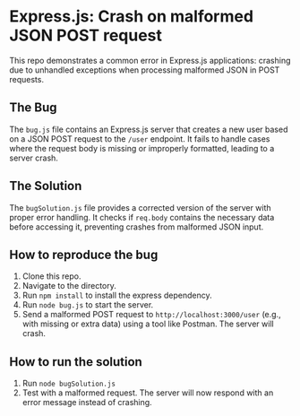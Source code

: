 # Express.js: Crash on malformed JSON POST request

This repo demonstrates a common error in Express.js applications: crashing due to unhandled exceptions when processing malformed JSON in POST requests.

## The Bug

The `bug.js` file contains an Express.js server that creates a new user based on a JSON POST request to the `/user` endpoint.  It fails to handle cases where the request body is missing or improperly formatted, leading to a server crash.

## The Solution

The `bugSolution.js` file provides a corrected version of the server with proper error handling.  It checks if `req.body` contains the necessary data before accessing it, preventing crashes from malformed JSON input.

## How to reproduce the bug

1. Clone this repo.
2. Navigate to the directory.
3. Run `npm install` to install the express dependency.
4. Run `node bug.js` to start the server.
5. Send a malformed POST request to `http://localhost:3000/user` (e.g., with missing or extra data) using a tool like Postman. The server will crash.

## How to run the solution

1. Run `node bugSolution.js`
2. Test with a malformed request.  The server will now respond with an error message instead of crashing.